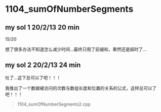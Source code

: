 # 1104_sumOfNumberSegments

## my sol 1     20/2/13     20 min

15/20

想了很多办法不知道怎么减少时间...最终只用了前缀和，果然还是超时了...

## my sol 2     20/2/13     24 min

吐了...这下总可以了吧！！！

我推出了一个数据被访问的次数与数组长度和位置的关系的公式，这样总可以了吧！！！

> 1104_sumOfNumberSegments2.cpp

